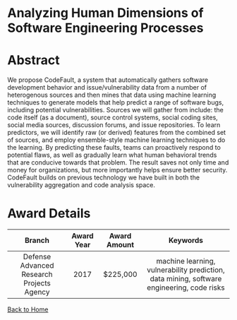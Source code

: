 
Analyzing Human Dimensions of Software Engineering Processes
============================================================

# Abstract


We propose CodeFault, a system that automatically gathers software development behavior and issue/vulnerability data from a number of heterogenous sources and then mines that data using machine learning techniques to generate models that help predict a range of software bugs, including potential vulnerabilities. Sources we will gather from include: the code itself (as a document), source control systems, social coding sites, social media sources, discussion forums, and issue repositories. To learn predictors, we will identify raw (or derived) features from the combined set of sources, and employ ensemble-style machine learning techniques to do the learning. By predicting these faults, teams can proactively respond to potential flaws, as well as gradually learn what human behavioral trends that are conducive towards that problem. The result saves not only time and money for organizations, but more importantly helps ensure better security. CodeFault builds on previous technology we have built in both the vulnerability aggregation and code analysis space.  

# Award Details

|Branch|Award Year|Award Amount|Keywords|
| :---: | :---: | :---: | :---: |
|Defense Advanced Research Projects Agency|2017|$225,000|machine learning, vulnerability prediction, data mining, software engineering, code risks|
  
  


[Back to Home](https://github.com/chrischow/dod_sbir_awards/Reports/CC/#1199)